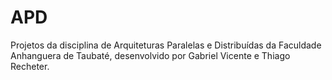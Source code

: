 # APD
Projetos da disciplina de Arquiteturas Paralelas e Distribuídas da Faculdade Anhanguera de Taubaté, desenvolvido por Gabriel Vicente e Thiago Recheter.
